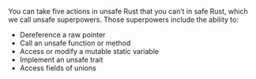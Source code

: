 You can take five actions in unsafe Rust that you can’t in safe Rust, which we call unsafe superpowers. 
Those superpowers include the ability to:

- Dereference a raw pointer
- Call an unsafe function or method
- Access or modify a mutable static variable
- Implement an unsafe trait
- Access fields of unions